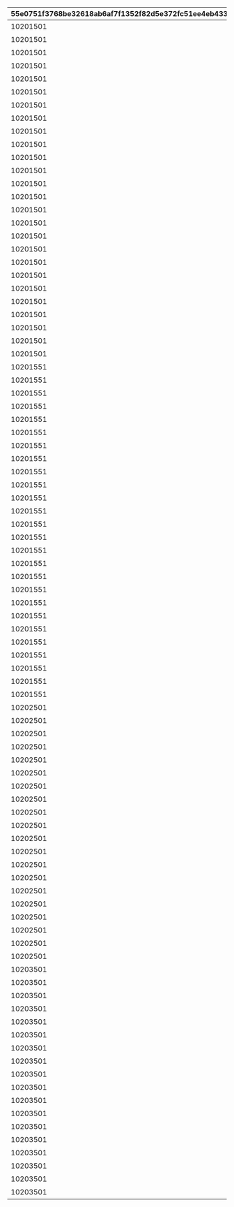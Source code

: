 |55e0751f3768be32618ab6af7f1352f82d5e372fc51ee4eb4330096d562fd8d6|f5e340cc331495c2903f3b816211d06206a06831fac33eae771b4639bc378ba9|da115ebb567a68bf9c90c5c2dd452c17f3da1295d5845622a1252a52a818d6f1|bb0a73d1bb463a87b256120e9d01890ab289e645333701b1a919a725c89e04c7|b5924f5b4b4acf7c4d4ecb44586261d037139d3958f8387ee6718ac3e62652be|0695047b11ede4c5071481e1dfc146671ee2db6decd69996c29addba8ae96303|
| --- | --- | --- | --- | --- | --- |
|10201501|バトル開始後90秒間味方全体の物理\n防御力特大アップ|123001|10201001|2025/01/31 12:00:00|3002|
|10201501|バトル開始後90秒間味方全体の魔法\n防御力特大アップ|123001|10201002|2025/01/31 12:00:00|3004|
|10201501|バトル開始後90秒間敵全体の物理防\n御力特大ダウン|106901|10201003|2025/01/31 12:00:00|3011|
|10201501|バトル開始後90秒間敵全体の魔法防\n御力特大ダウン|106901|10201004|2025/01/31 12:00:00|3011|
|10201501|バトル開始後90秒間物理攻撃力極大\nアップ|107101|10201005|2025/01/31 12:00:00|3001|
|10201501|バトル開始後90秒間ＴＰ上昇特大アッ\nプ|107101|10201006|2025/01/31 12:00:00|3010|
|10201501|バトル開始後90秒間魔法攻撃力極大\nアップ|107001|10201007|2025/01/31 12:00:00|3003|
|10201501|バトル開始後90秒間ＴＰ上昇特大アッ\nプ|107001|10201008|2025/01/31 12:00:00|3010|
|10201501|バトル開始後90秒間味方全体の物理\n攻撃力特大アップ|106801|10201009|2025/01/31 12:00:00|3001|
|10201501|バトル開始後味方全体のＴＰ大回復|106801|10201010|2025/01/31 12:00:00|3014|
|10201501|バトル開始後90秒間物理攻撃力極大\nアップ|111501|10201011|2025/01/31 12:00:00|3001|
|10201501|バトル開始後90秒間ＴＰ上昇特大アッ\nプ|111501|10201012|2025/01/31 12:00:00|3010|
|10201501|バトル開始後90秒間物理攻撃力極大\nアップ|123801|10201013|2025/01/31 12:00:00|3001|
|10201501|バトル開始後90秒間ＴＰ上昇特大アッ\nプ|123801|10201014|2025/01/31 12:00:00|3010|
|10201501|バトル開始後90秒間物理攻撃力極大\nアップ|133901|10201015|2025/02/10 12:00:00|3001|
|10201501|バトル開始後90秒間ＴＰ上昇特大アッ\nプ|133901|10201016|2025/02/10 12:00:00|3010|
|10201501|バトル開始後90秒間味方全体に継続\nＨＰ回復状態付与|115001|10201017|2025/01/31 12:00:00|3005|
|10201501|バトル開始後味方全体の行動不能\n2回無効|115001|10201018|2025/01/31 12:00:00|3013|
|10201501|バトル開始後90秒間味方全体の魔法\n攻撃力特大アップ|126601|10201019|2025/01/31 12:00:00|3003|
|10201501|バトル開始後味方全体のＴＰ大回復|126601|10201020|2025/01/31 12:00:00|3014|
|10201501|バトル開始後90秒間味方全体のＴＰ\n上昇中アップ|133801|10201021|2025/02/20 12:00:00|3010|
|10201501|バトル開始後90秒間味方全体の行動\n速度大アップ（重複可能）|133801|10201022|2025/02/20 12:00:00|3010|
|10201501|バトル開始後90秒間味方全体の物理\n攻撃力特大アップ|121201|10201023|2025/01/31 12:00:00|3001|
|10201501|バトル開始後味方全体のＴＰ大回復|121201|10201024|2025/01/31 12:00:00|3014|
|10201501|バトル開始後90秒間魔法攻撃力極大\nアップ|133701|10201025|2025/01/31 12:00:00|3003|
|10201501|バトル開始後90秒間ＴＰ上昇特大アッ\nプ|133701|10201026|2025/01/31 12:00:00|3010|
|10201551|バトル開始後90秒間味方全体の物理\n防御力特大アップ|123001|10201027|2025/01/31 12:00:00|3002|
|10201551|バトル開始後90秒間味方全体の魔法\n防御力特大アップ|123001|10201028|2025/01/31 12:00:00|3004|
|10201551|バトル開始後90秒間敵全体の物理防\n御力特大ダウン|106901|10201029|2025/01/31 12:00:00|3011|
|10201551|バトル開始後90秒間敵全体の魔法防\n御力特大ダウン|106901|10201030|2025/01/31 12:00:00|3011|
|10201551|バトル開始後90秒間物理攻撃力極大\nアップ|107101|10201031|2025/01/31 12:00:00|3001|
|10201551|バトル開始後90秒間ＴＰ上昇特大アッ\nプ|107101|10201032|2025/01/31 12:00:00|3010|
|10201551|バトル開始後90秒間魔法攻撃力極大\nアップ|107001|10201033|2025/01/31 12:00:00|3003|
|10201551|バトル開始後90秒間ＴＰ上昇特大アッ\nプ|107001|10201034|2025/01/31 12:00:00|3010|
|10201551|バトル開始後90秒間味方全体の物理\n攻撃力特大アップ|106801|10201035|2025/01/31 12:00:00|3001|
|10201551|バトル開始後味方全体のＴＰ大回復|106801|10201036|2025/01/31 12:00:00|3014|
|10201551|バトル開始後90秒間物理攻撃力極大\nアップ|111501|10201037|2025/01/31 12:00:00|3001|
|10201551|バトル開始後90秒間ＴＰ上昇特大アッ\nプ|111501|10201038|2025/01/31 12:00:00|3010|
|10201551|バトル開始後90秒間物理攻撃力極大\nアップ|123801|10201039|2025/01/31 12:00:00|3001|
|10201551|バトル開始後90秒間ＴＰ上昇特大アッ\nプ|123801|10201040|2025/01/31 12:00:00|3010|
|10201551|バトル開始後90秒間物理攻撃力極大\nアップ|133901|10201041|2025/02/10 12:00:00|3001|
|10201551|バトル開始後90秒間ＴＰ上昇特大アッ\nプ|133901|10201042|2025/02/10 12:00:00|3010|
|10201551|バトル開始後90秒間味方全体に継続\nＨＰ回復状態付与|115001|10201043|2025/01/31 12:00:00|3005|
|10201551|バトル開始後味方全体の行動不能\n2回無効|115001|10201044|2025/01/31 12:00:00|3013|
|10201551|バトル開始後90秒間味方全体の魔法\n攻撃力特大アップ|126601|10201045|2025/01/31 12:00:00|3003|
|10201551|バトル開始後味方全体のＴＰ大回復|126601|10201046|2025/01/31 12:00:00|3014|
|10201551|バトル開始後90秒間味方全体のＴＰ\n上昇中アップ|133801|10201047|2025/02/20 12:00:00|3010|
|10201551|バトル開始後90秒間味方全体の行動\n速度大アップ（重複可能）|133801|10201048|2025/02/20 12:00:00|3010|
|10201551|バトル開始後90秒間味方全体の物理\n攻撃力特大アップ|121201|10201049|2025/01/31 12:00:00|3001|
|10201551|バトル開始後味方全体のＴＰ大回復|121201|10201050|2025/01/31 12:00:00|3014|
|10201551|バトル開始後90秒間魔法攻撃力極大\nアップ|133701|10201051|2025/01/31 12:00:00|3003|
|10201551|バトル開始後90秒間ＴＰ上昇特大アッ\nプ|133701|10201052|2025/01/31 12:00:00|3010|
|10202501|バトル開始後90秒間味方全体の物理\n攻撃力特大アップ|104201|10202001|2025/02/28 12:00:00|3001|
|10202501|バトル開始後味方全体のＴＰ大回復|104201|10202002|2025/02/28 12:00:00|3014|
|10202501|バトル開始後90秒間敵全体の物理防\n御力特大ダウン|118101|10202003|2025/02/28 12:00:00|3011|
|10202501|バトル開始後90秒間敵全体の魔法防\n御力特大ダウン|118101|10202004|2025/02/28 12:00:00|3011|
|10202501|バトル開始後90秒間味方全体の物理\n攻撃力特大アップ|108401|10202005|2025/02/28 12:00:00|3001|
|10202501|バトル開始後味方全体のＴＰ大回復|108401|10202006|2025/02/28 12:00:00|3014|
|10202501|バトル開始後90秒間味方全体に継続\nＨＰ回復状態付与|117301|10202007|2025/02/28 12:00:00|3005|
|10202501|バトル開始後味方全体の行動不能\n2回無効|117301|10202008|2025/02/28 12:00:00|3013|
|10202501|バトル開始後90秒間味方全体の魔法\n攻撃力特大アップ|134401|10202009|2025/03/15 12:00:00|3003|
|10202501|バトル開始後味方全体のＴＰ大回復|134401|10202010|2025/03/15 12:00:00|3014|
|10202501|バトル開始後90秒間味方全体の魔法\n攻撃力特大アップ|126901|10202011|2025/02/28 12:00:00|3003|
|10202501|バトル開始後味方全体のＴＰ大回復|126901|10202012|2025/02/28 12:00:00|3014|
|10202501|バトル開始後90秒間魔法攻撃力極大\nアップ|134301|10202013|2025/03/03 19:00:00|3003|
|10202501|バトル開始後90秒間ＴＰ上昇特大アッ\nプ|134301|10202014|2025/03/03 19:00:00|3010|
|10202501|バトル開始後90秒間味方全体のＴＰ\n上昇中アップ|105901|10202015|2025/02/28 12:00:00|3010|
|10202501|バトル開始後90秒間味方全体の行動\n速度大アップ（重複可能）|105901|10202016|2025/02/28 12:00:00|3010|
|10202501|バトル開始後90秒間物理攻撃力極大\nアップ|106401|10202017|2025/02/28 12:00:00|3001|
|10202501|バトル開始後90秒間ＴＰ上昇特大アッ\nプ|106401|10202018|2025/02/28 12:00:00|3010|
|10202501|バトル開始後90秒間味方全体の物理\n防御力特大アップ|105401|10202019|2025/02/28 12:00:00|3002|
|10202501|バトル開始後90秒間味方全体の魔法\n防御力特大アップ|105401|10202020|2025/02/28 12:00:00|3004|
|10203501|バトル開始後90秒間物理攻撃力極大\nアップ|104001|10203001|2025/03/31 12:00:00|3001|
|10203501|バトル開始後90秒間ＴＰ上昇特大アッ\nプ|104001|10203002|2025/03/31 12:00:00|3010|
|10203501|バトル開始後90秒間物理攻撃力極大\nアップ|126401|10203003|2025/03/31 12:00:00|3001|
|10203501|バトル開始後90秒間ＴＰ上昇特大アッ\nプ|126401|10203004|2025/03/31 12:00:00|3010|
|10203501|バトル開始後90秒間物理攻撃力極大\nアップ|110701|10203005|2025/03/31 12:00:00|3001|
|10203501|バトル開始後90秒間ＴＰ上昇特大アッ\nプ|110701|10203006|2025/03/31 12:00:00|3010|
|10203501|バトル開始後90秒間敵全体の物理防\n御力特大ダウン|116701|10203007|2025/03/31 12:00:00|3011|
|10203501|バトル開始後90秒間敵全体の魔法防\n御力特大ダウン|116701|10203008|2025/03/31 12:00:00|3011|
|10203501|バトル開始後90秒間味方全体の物理\n攻撃力特大アップ|122101|10203009|2025/03/31 12:00:00|3001|
|10203501|バトル開始後味方全体のＴＰ大回復|122101|10203010|2025/03/31 12:00:00|3014|
|10203501|バトル開始後90秒間敵全体の物理防\n御力特大ダウン|134601|10203011|2025/03/31 12:00:00|3011|
|10203501|バトル開始後90秒間敵全体の魔法防\n御力特大ダウン|134601|10203012|2025/03/31 12:00:00|3011|
|10203501|バトル開始後90秒間味方全体の魔法\n攻撃力特大アップ|134501|10203013|2025/04/08 12:00:00|3003|
|10203501|バトル開始後味方全体のＴＰ大回復|134501|10203014|2025/04/08 12:00:00|3014|
|10203501|バトル開始後90秒間味方全体の魔法\n攻撃力特大アップ|127801|10203015|2025/03/31 12:00:00|3003|
|10203501|バトル開始後味方全体のＴＰ大回復|127801|10203016|2025/03/31 12:00:00|3014|
|10203501|バトル開始後90秒間魔法攻撃力極大\nアップ|126501|10203017|2025/03/31 12:00:00|3003|
|10203501|バトル開始後90秒間ＴＰ上昇特大アッ\nプ|126501|10203018|2025/03/31 12:00:00|3010|